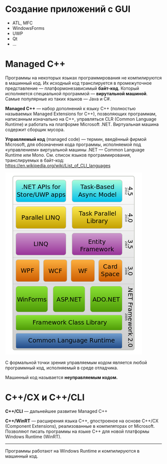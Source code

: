 #  Создание приложений с GUI
- ATL, MFC
- WindowsForms
- UWP
- Qt
- ...

# Managed С++

Программы на некоторых языках программирования не компилируются в машинный код. Их исходный код транслируется в промежуточное представление — платформонезависимый **байт-код**. Который исполняется специальной программой — **вирутальной машиной**. Самые популярные из таких языков — Java и C#.

**Managed C++** — набор дополнений к языку C++ (полностью называемых Managed Extensions for C++), позволяющих программам, написанным изначально на C++, управляться CLR (Common Language Runtime) и работать на платформе Microsoft .NET. Виртуальная машина содержит сборщик мусора.

**Управляемый код** (managed code) — термин, введённый фирмой Microsoft, для обозначения кода программы, исполняемой под «управлением» виртуальной машины .NET — Common Language Runtime или Mono.
См. список языков программирования, транслируемых в байт-код: https://en.wikipedia.org/wiki/List_of_CLI_languages

![](DotNet.png)



С формальной точки зрения управляемым кодом является любой программный код, исполняемый в среде отладчика.

Машинный код называется **неуправляемым кодом.**


# C++/CX и  C++/CLI

**C++/CLI** — дальнейшее развитие Managed C++


**C++/WinRT** — расширения языка C++, gпостроеное на основе C++/CX (Component Extensions), реализованные в компиляторах от Microsoft. Позволяют писать программы на языке C++ для новой платформы Windows Runtime (WinRT).
****

Программы работают на Windows Runtime и компилируются в машинный код.
